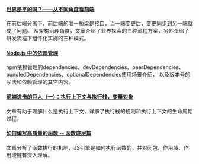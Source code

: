 
#### [世界是平的吗？——从不同角度看前端](https://mp.weixin.qq.com/s/XZddnWD6CITtkGXNMMk5vg)
在前后端分离下，前后端的唯一桥梁是接口，当一端变更后，变更同步到另一端就成了问题。
从架构治理角度，文章介绍了业界探索的三种流程方案，另外介绍了研发流程下组件化实施的三种模式。

#### [Node.js 中的依赖管理](https://mp.weixin.qq.com/s/cSHCKRdMPLKyPP_pOH3nkg)
npm依赖管理的dependencies、devDependencies、peerDependencies、bundledDependencies、optionalDependencies使用场景介绍，
以及版本号的写法和依赖管理的其它内容。

#### [前端进击的巨人（一）：执行上下文与执行栈，变量对象](https://segmentfault.com/a/1190000017890535)
文章有助于理解什么是执行上下文，详解了执行栈的规则和执行上下文的生命周期过程。

#### [如何编写高质量的函数 -- 函数底层篇](https://mp.weixin.qq.com/s/ZkdYbDA5phmKxfMA_N6E9w)
文章分析了函数执行的机制，JS引擎是如何执行函数的，并对闭包、作用域、作用域链有深入理解。
